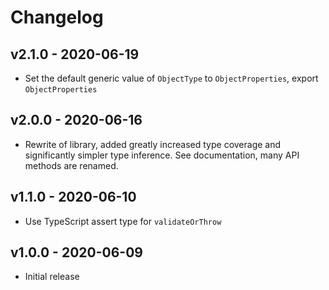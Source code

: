# Changelog

## v2.1.0 - 2020-06-19

- Set the default generic value of `ObjectType` to `ObjectProperties`, export `ObjectProperties`

## v2.0.0 - 2020-06-16

- Rewrite of library, added greatly increased type coverage and significantly simpler type inference. See documentation, many API methods are renamed.

## v1.1.0 - 2020-06-10

- Use TypeScript assert type for `validateOrThrow`

## v1.0.0 - 2020-06-09

- Initial release
